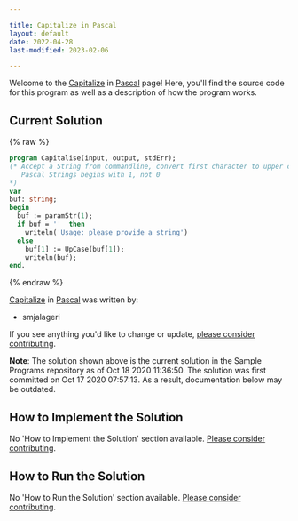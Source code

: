 ```yaml
---

title: Capitalize in Pascal
layout: default
date: 2022-04-28
last-modified: 2023-02-06

---
```


Welcome to the [Capitalize](https://sampleprograms.io/projects/capitalize) in [Pascal](https://sampleprograms.io/languages/pascal) page! Here, you'll find the source code for this program as well as a description of how the program works.

## Current Solution

{% raw %}

```pascal
program Capitalise(input, output, stdErr);
(* Accept a String from commandline, convert first character to upper case
   Pascal Strings begins with 1, not 0
*)
var
buf: string;
begin
  buf := paramStr(1);
  if buf = ''  then
    writeln('Usage: please provide a string')
  else
    buf[1] := UpCase(buf[1]);
    writeln(buf);
end.
```

{% endraw %}

[Capitalize](https://sampleprograms.io/projects/capitalize) in [Pascal](https://sampleprograms.io/languages/pascal) was written by:

- smjalageri

If you see anything you'd like to change or update, [please consider contributing](https://github.com/TheRenegadeCoder/sample-programs).

**Note**: The solution shown above is the current solution in the Sample Programs repository as of Oct 18 2020 11:36:50. The solution was first committed on Oct 17 2020 07:57:13. As a result, documentation below may be outdated.

## How to Implement the Solution

No 'How to Implement the Solution' section available. [Please consider contributing](https://github.com/TheRenegadeCoder/sample-programs-website).

## How to Run the Solution

No 'How to Run the Solution' section available. [Please consider contributing](https://github.com/TheRenegadeCoder/sample-programs-website).
